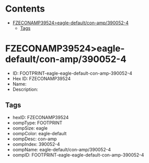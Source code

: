 



Contents
========

* [FZECONAMP39524>eagle-default/con-amp/390052-4](#fzeconamp39524eagle-defaultcon-amp390052-4)
	* [Tags](#tags)

# FZECONAMP39524>eagle-default/con-amp/390052-4

- ID: FOOTPRINT-eagle-eagle-default-con-amp-390052-4
- Hex ID: FZECONAMP39524
- Name: 
- Description: 

## Tags

- hexID: FZECONAMP39524
- oompType: FOOTPRINT
- oompSize: eagle
- oompColor: eagle-default
- oompDesc: con-amp
- oompIndex: 390052-4
- oompName: eagle-default/con-amp/390052-4
- oompID: FOOTPRINT-eagle-eagle-default-con-amp-390052-4
